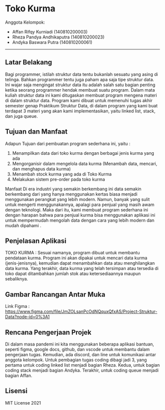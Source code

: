 # Toko Kurma

Anggota Kelompok:
* Affan Rifqy Kurniadi (140810200003)
* Rheza Pandya Andhikaputra (140810200023)
* Andyka Baswara Putra (140810200061)
---
## Latar Belakang
Bagi programmer, istilah struktur data tentu bukanlah sesuatu yang asing di telinga. 
Bahkan programmer tentu juga paham apa saja tipe struktur data. Ini wajar saja mengingat struktur 
data itu adalah salah satu bagian penting ketika seorang programmer hendak membuat suatu program.
Dalam mata kuliah struktur data ini kami ditugaskan membuat program mengena materi di dalam struktur data.
Program kami dibuat untuk memenuhi tugas akhir semester genap Praktikum Struktur Data,
di dalam program yang kami buat terdapat 3 materi yang akan kami implementasikan, yaitu
linked list, stack, dan juga queue.


## Tujuan dan Manfaat
Adapun Tujuan dari pembuatan program sederhana ini, yaitu :
1. Menampilkan data dari toko kurma dengan berbagai jenis kurma yang ada
2. Mengorganisir dalam mengelola data kurma (Menambah data, mencari, dan menghapus data kurma)
3. Menambah stock kurma yang ada di Toko Kurma
4. Melakukan sistem pre-order pada toko kurma

Manfaat
Di era industri yang semakin berkembang ini data semakin berkembang dari yang hanya menggunakan kertas biasa menjadi menggunakan perangkat yang lebih modern. Namun, banyak yang sulit untuk mengerti menggunakannya, apalagi para penjual yang masih awam dengan teknologi. Maka dari itu, kami membuat program sederhana ini dengan harapan bahwa para penjual kurma bisa menggunakan aplikasi ini untuk mempermudah mengolah data dengan cara yang lebih modern dan mudah dipahami . 


## Penjelasan Aplikasi
TOKO KURMA : Sesuai namanya, program dibuat untuk membantu pendataan kurma. Program ini akan dipakai untuk mencari data kurma (jenis-jenisnya), kemudian dapat menambahkan data atau menghilangkan data kurma. Yang terakhir, data kurma yang telah tersimpan atau tersedia di toko dapat ditambahkan jumlah stok atau ketersediaannya maupun sebaliknya.


## Gambar Rancangan Antar Muka
<!--
Buat rancangan antar muka selengkap mungkin sesuai fungsi aplikasinya. rancangan antar muka
diusahakan serapih dan seindah mungkin. tools yang digunakan dalam pembuatan rancangan gambar
dibebaskan sesuai kreatifitas kalian
!-->
Link Figma : https://www.figma.com/file/JmZOLsanPcOdNQquxQfxAS/Project-Struktur-Data?node-id=0%3A1


## Rencana Pengerjaan Projek
Di dalam masa pandemi ini kita menggunakan beberapa aplikasi bantuan, seperti figma, google docs, github, dan vscode  untuk membantu dalam pengerjaan tugas. Kemudian, ada discord, dan line untuk komunikasi antar anggota kelompok.
Untuk pembagian tugas coding dibagi jadi 3, yang pertama untuk coding linked list menjadi bagian Rheza. Kedua, untuk bagian coding stack menjadi bagian Andyka. Terakhir, untuk coding queue menjadi bagian Affan.



## Lisensi

MIT License 2021
